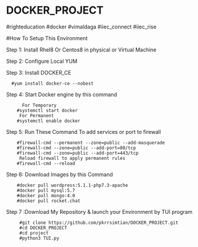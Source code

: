 # DOCKER_PROJECT
#righteducation #docker #vimaldaga #iiec_connect #iiec_rise  

#How To Setup This Environment

Step 1: Install Rhel8 Or Centos8 in physical or Virtual Machine 

Step 2: Configure Local YUM

Step 3: Install DOCKER_CE

      #yum install docker-ce --nobest

Step 4: Start Docker engine by this command

          For Temporary
        #systemctl start docker
         For Permanent
        #systemctl enable docker
        
Step 5: Run These Command To add services or port to firewall

        #firewall-cmd --permanent --zone=public --add-masquerade
        #firewall-cmd --zone=public --add-port=80/tcp
        #firewall-cmd --zone=public --add-port=443/tcp
         Reload firewall to apply permanent rules
        #firewall-cmd --reload
        
Step 6: Download Images by this Command

        #docker pull wordpress:5.1.1-php7.3-apache
        #docker pull mysql:5.7
        #docker pull mongo:4.0
        #docker pull rocket.chat
        
Step 7 :Download My Repository & launch your Environment by TUI program
        
         #git clone https://github.com/pkrrsimtian/DOCKER_PROJECT.git
         #cd DOCKER_PROJECT
         #cd project
         #python3 TUI.py
         
         
